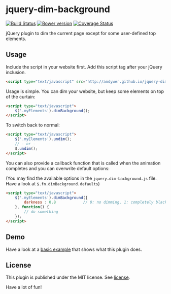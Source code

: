 jquery-dim-background
=====================
[![Build Status](https://travis-ci.org/andywer/jquery-dim-background.svg?branch=master)](https://travis-ci.org/andywer/jquery-dim-background) [![Bower version](https://badge.fury.io/bo/jquery-dim-background.svg)](http://badge.fury.io/bo/jquery-dim-background)
 [![Coverage Status](https://img.shields.io/coveralls/andywer/jquery-dim-background.svg)](https://coveralls.io/r/andywer/jquery-dim-background?branch=master)

jQuery plugin to dim the current page except for some user-defined top elements.

Usage
-----

Include the script in your website first. Add this script tag after your jQuery inclusion.

```html
<script type="text/javascript" src="http://andywer.github.io/jquery-dim-background/jquery.dim-background.min.js"></script>
```


Usage is simple. You can dim your website, but keep some elements on top of the curtain:

```html
<script type="text/javascript">
    $('.myElements').dimBackground();
</script>
```


To switch back to normal:

```html
<script type="text/javascript">
    $('.myElements').undim();
    // - or -
    $.undim();
</script>
```


You can also provide a callback function that is called when the animation completes and you can overwrite default options:

(You may find the available options in the `jquery.dim-background.js` file. Have a look at `$.fn.dimBackground.defaults`)

```html
<script type="text/javascript">
    $('.myElements').dimBackground({
        darkness : 0.8            // 0: no dimming, 1: completely black
    }, function() {
        // do something
    });
</script>
```

Demo
----

Have a look at a [basic example](http://andywer.github.io/jquery-dim-background/demo/basic.html) that shows what this plugin does.


License
-------

This plugin is published under the MIT license. See [license](https://raw.github.com/andywer/jquery-dim-background/master/LICENSE.txt).

Have a lot of fun!
